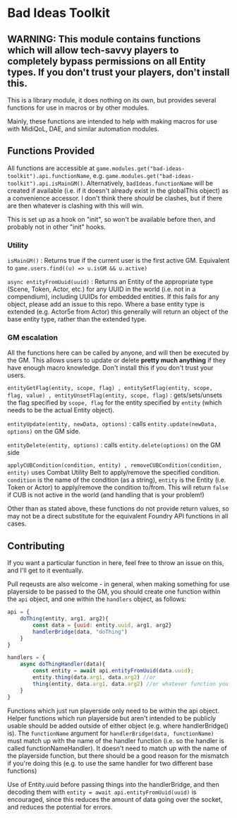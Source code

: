 # Bad Ideas Toolkit

## WARNING:  This module contains functions which will allow tech-savvy players to completely bypass permissions on all Entity types.  If you don't trust your players, don't install this.

This is a library module, it does nothing on its own, but provides several functions for use in macros or by other modules.

Mainly, these functions are intended to help with making macros for use with MidiQoL, DAE, and similar automation modules.

## Functions Provided

All functions are accessible at `game.modules.get("bad-ideas-toolkit").api.functionName`, e.g. `game.modules.get("bad-ideas-toolkit").api.isMainGM()`.  Alternatively, `badIdeas.functionName` will be created if available (i.e. if it doesn't already exist in the globalThis object) as a convenience accessor.  I don't think there *should* be clashes, but if there are then whatever is clashing with this will win.

This is set up as a hook on "init", so won't be available before then, and probably not in other "init" hooks.

### Utility

`isMainGM()` :  Returns true if the current user is the first active GM.  Equivalent to `game.users.find((u) => u.isGM && u.active)`

`async entityFromUuid(uuid)` : Returns an Entity of the appropriate type (Scene, Token, Actor, etc.) for any UUID in the world (i.e. not in a compendium), including UUIDs for embedded entities.  If this fails for any object, please add an issue to this repo.  Where a base entity type is extended (e.g. Actor5e from Actor) this generally will return an object of the base entity type, rather than the extended type.

### GM escalation

All the functions here can be called by anyone, and will then be executed by the GM.  This allows users to update or delete __**pretty much anything**__ if they have enough macro knowledge.  Don't install this if you don't trust your users.

`entityGetFlag(entity, scope, flag) , entitySetFlag(entity, scope, flag, value) , entityUnsetFlag(entity, scope, flag)` : gets/sets/unsets the flag specified by `scope, flag` for the entity specified by `entity` (which needs to be the actual Entity object).

`entityUpdate(entity, newData, options)` : calls `entity.update(newData, options)` on the GM side.

`entityDelete(entity, options)` : calls `entity.delete(options)` on the GM side

`applyCUBCondition(condition, entity) , removeCUBCondition(condition, entity)` uses Combat Utility Belt to apply/remove the specified condition.  `condition` is the name of the condition (as a string), `entity` is the Entity (i.e. Token or Actor) to apply/remove the condition to/from.  This will return `false` if CUB is not active in the world (and handling that is your problem!)

Other than as stated above, these functions do not provide return values, so may not be a direct substitute for the equivalent Foundry API functions in all cases.

## Contributing

If you want a particular function in here, feel free to throw an issue on this, and I'll get to it eventually.

Pull reqeusts are also welcome - in general, when making something for use playerside to be passed to the GM, you should create one function within the `api` object, and one within the `handlers` object, as follows:

```js
api = {
    doThing(entity, arg1, arg2){
        const data = {uuid: entity.uuid, arg1, arg2}
        handlerBridge(data, "doThing")
    }
}

handlers = {
    async doThingHandler(data){
        const entity = await api.entityFromUuid(data.uuid);
        entity.thing(data.arg1, data.arg2) //or
        thing(entity, data.arg1, data.arg2) //or whatever function you want to do on GM side here.
    }
}
```

Functions which just run playerside only need to be within the api object.  Helper functions which run playerside but aren't intended to be publicly usable should be added outside of either object (e.g. where handlerBridge() is).  The `functionName` argument for `handlerBridge(data, functionName)` must match up with the name of the handler function (i.e. so the handler is called functionNameHandler).  It doesn't need to match up with the name of the playerside function, but there should be a good reason for the mismatch if you're doing this (e.g. to use the same handler for two different base functions)

Use of Entity.uuid before passing things into the handlerBridge, and then decoding them with `entity = await api.entityFromUuid(uuid)` is encouraged, since this reduces the amount of data going over the socket, and reduces the potential for errors. 


